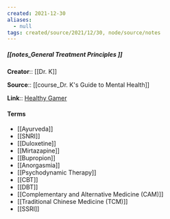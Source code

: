 ```yaml
---
created: 2021-12-30 
aliases:
  - null
tags: created/source/2021/12/30, node/source/notes
---
```


##### [[notes_General Treatment Principles ]]
**Creator**:: [[Dr. K]]
 
**Source**:: [[course_Dr. K's Guide to Mental Health]]

**Link**:: [Healthy Gamer](https://coaching.healthygamer.gg/guide/lessons/general-treatment-principles)

#### Terms
- [[Ayurveda]]
- [[SNRI]]
- [[Duloxetine]]
- [[Mirtazapine]]
- [[Bupropion]]
- [[Anorgasmia]]
- [[Psychodynamic Therapy]]
- [[CBT]]
- [[DBT]]
- [[Complementary and Alternative Medicine (CAM)]]
- [[Traditional Chinese Medicine (TCM)]]
- [[SSRI]]